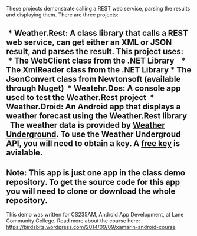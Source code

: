 
These projects demonstrate calling a REST web service, parsing the results and displaying them. There are three projects:

  * __Weather.Rest:__ A class library that calls a REST web service, can get either an XML or JSON result, and parses the result. This project uses:
    * The WebClient class from the .NET Library
    * The XmlReader class from the .NET Library
    * The JsonConvert class from Newtonsoft (available through Nuget)
  * __Weatehr.Dos:__ A console app used to test the Weather.Rest project
  * __Weather.Droid:__ An Android app that displays a weather forecast using the Weather.Rest library 
    
The weather data is provided by [Weather Underground](https://www.wunderground.com). 
To use the Weather Undergroud API, you will need to obtain a key. A [free key](https://www.wunderground.com/weather/api/) is avialable.
--------------------------
Note: This app is just one app in the class demo repository.
To get the source code for this app you will need to
clone or download the whole repository.
----------------------------------
This demo was written for CS235AM, Android App Development, at Lane Community College.
Read more about the course here: https://birdsbits.wordpress.com/2014/09/09/xamarin-android-course
